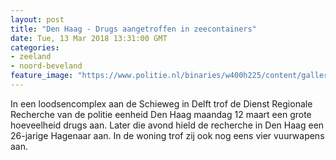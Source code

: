 ```yaml
---
layout: post
title: "Den Haag - Drugs aangetroffen in zeecontainers"
date: Tue, 13 Mar 2018 13:31:00 GMT
categories: 
- zeeland 
- noord-beveland 
feature_image: "https://www.politie.nl/binaries/w400h225/content/gallery/politie/nieuws/2018/maart/06-dh/20180312_191350.jpg"
---
```


In een loodsencomplex aan de Schieweg in Delft trof de Dienst Regionale Recherche van de politie eenheid Den Haag maandag 12 maart een grote hoeveelheid drugs aan. Later die avond hield de recherche in Den Haag een 26-jarige Hagenaar aan. In de woning trof zij ook nog eens vier vuurwapens aan.
